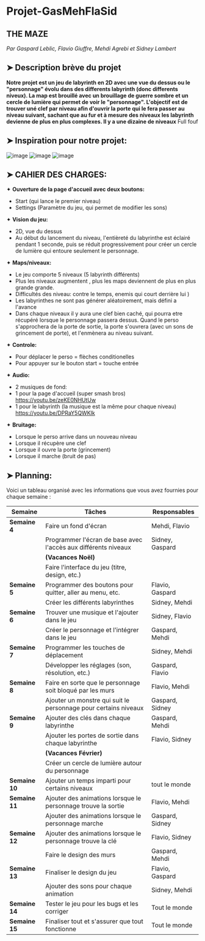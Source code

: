 # Projet-GasMehFlaSid
## THE MAZE
*Par Gaspard Leblic, Flavio Giuffre, Mehdi Agrebi et Sidney Lambert*

## ➤ Description brève du projet
**Notre projet est un jeu de labyrinth en 2D avec une vue du dessus ou le "personnage" évolu dans des differents labyrinth (donc differents niveux). La map est brouillé avec un brouillage de guerre sombre et un cercle de lumière qui permet de voir le "personnage". L'objectif est de trouver uné clef par niveau afin d'ouvrir la porte qui le fera passer au niveau suivant, sachant que au fur et à mesure des niveaux les labyrinth devienne de plus en plus complexes. Il y a une dizaine de niveaux**
Full fouf
## ➤ Inspiration pour notre projet: 
![image](https://github.com/user-attachments/assets/3d618801-08f5-4f3e-a20b-398481f39e00)
![image](https://github.com/user-attachments/assets/81fe90ba-0cbc-4f9a-aca0-8b6937e0c722) 
![image](https://github.com/user-attachments/assets/a2961ce2-d8c5-46ec-bbb7-d935def30856)



## ➤ CAHIER DES CHARGES: 

✦ **Ouverture de la page d'accueil avec deux boutons:** 
- Start (qui lance le premier niveau)
- Settings (Paramètre du jeu, qui permet de modifier les sons)

✦ **Vision du jeu:** 
- 2D, vue du dessus
- Au début du lancement du niveau, l'entièreté du labyrinthe est éclairé pendant 1 seconde, puis se réduit progressivement pour créer un cercle de lumière qui entoure seulement le personnage.

✦ **Maps/niveaux:**
- Le jeu comporte 5 niveaux (5 labyrinth différents)
- Plus les niveaux augmentent , plus les maps deviennent de plus en plus grande grande.
- Difficultés des niveau: contre le temps, enemis qui court derrière lui )
- Les labyrinthes ne sont pas générer aléatoirement, mais défini a l'avance
- Dans chaque niveaux il y aura une clef bien caché, qui pourra etre récupéré lorsque le personnage passera dessus. Quand le perso s'approchera de la porte de sortie, la porte s'ouvrera (avec un sons de grincement de porte), et l'enmènera au niveau suivant.

✦ **Controle:**
- Pour déplacer le perso = flèches conditionelles
- Pour appuyer sur le bouton start = touche entrée

✦ **Audio:** 
- 2 musiques de fond:
- 1 pour la page d'accueil (super smash bros)
  https://youtu.be/zeKE0NHUtUw
- 1 pour le labyrinth (la musique est la même pour chaque niveau)
  https://youtu.be/DPRaY5QWKIk

✦ **Bruitage:**
- Lorsque le perso arrive dans un nouveau niveau
- Lorsque il récupère une clef
- Lorsque il ouvre la porte (grincement)
- Lorsque il marche (bruit de pas)

## ➤ Planning: 
Voici un tableau organisé avec les informations que vous avez fournies pour chaque semaine :

| **Semaine** | **Tâches**                                                                 | **Responsables**           |
|-------------|-----------------------------------------------------------------------------|----------------------------|
| **Semaine 4** | Faire un fond d'écran                                                       | Mehdi, Flavio              |
|             | Programmer l'écran de base avec l'accès aux différents niveaux             | Sidney, Gaspard            |
|             | **(Vacances Noël)**                                                            |                            |
|             | Faire l'interface du jeu (titre, design, etc.)                              |                            |
| **Semaine 5** | Programmer des boutons pour quitter, aller au menu, etc.                    | Flavio, Gaspard            |
|             | Créer les différents labyrinthes                                            | Sidney, Mehdi              |
| **Semaine 6** | Trouver une musique et l'ajouter dans le jeu                               | Sidney, Flavio             |
|             | Créer le personnage et l'intégrer dans le jeu                               | Gaspard, Mehdi             |
| **Semaine 7** | Programmer les touches de déplacement                                        | Sidney, Mehdi              |
|             | Développer les réglages (son, résolution, etc.)                             | Gaspard, Flavio            |
| **Semaine 8** | Faire en sorte que le personnage soit bloqué par les murs                   | Flavio, Mehdi              |
|             | Ajouter un monstre qui suit le personnage pour certains niveaux                 | Gaspard, Sidney            |
| **Semaine 9** | Ajouter des clés dans chaque labyrinthe                                      | Gaspard, Mehdi             |
|             | Ajouter les portes de sortie dans chaque labyrinthe                         | Flavio, Sidney             |
|             | **(Vacances Février)**                                                         |                            |
|             | Créer un cercle de lumière autour du personnage                                  |                            |
| **Semaine 10** |   Ajouter un temps imparti pour certains niveaux                       | tout le monde           |
| **Semaine 11** | Ajouter des animations lorsque le personnage trouve la sortie               | Flavio, Mehdi              |
|             | Ajouter des animations lorsque le personnage marche                             | Gaspard, Sidney            |
| **Semaine 12** | Ajouter des animations lorsque le personnage trouve la clé                   | Flavio, Sidney             |
|             |  Faire le design des murs                                                     | Gaspard, Mehdi             |
| **Semaine 13** | Finaliser le design du jeu                                                 | Flavio, Gaspard            |
|             | Ajouter des sons pour chaque animation                                       | Sidney, Mehdi              |
| **Semaine 14** | Tester le jeu pour les bugs et les corriger                                | Tout le monde              |
| **Semaine 15** | Finaliser tout et s'assurer que tout fonctionne                            | Tout le monde              |

